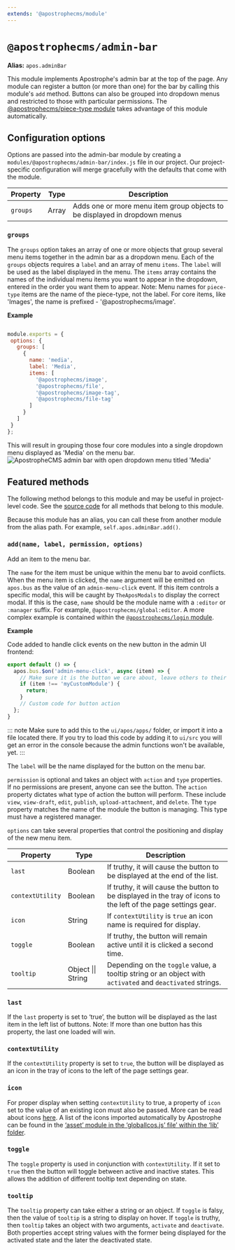 ```yaml
---
extends: '@apostrophecms/module'
---
```


# `@apostrophecms/admin-bar`

**Alias:** `apos.adminBar`

<AposRefExtends :module="$frontmatter.extends" />

This module implements Apostrophe's admin bar at the top of the page. Any module can register a button (or more than one) for the bar by calling this module's `add` method. Buttons can also be grouped into dropdown menus and restricted to those with particular permissions. The [@apostrophecms/piece-type module](/reference/modules/piece-type.md) takes advantage of this module automatically.

## Configuration options

Options are passed into the admin-bar module by creating a `modules/@apostrophecms/admin-bar/index.js` file in our project. Our project-specific configuration will merge gracefully with the defaults that come with the module.

|  Property | Type | Description |
|---|---|---|
|`groups` | Array | Adds one or more menu item group objects to be displayed in dropdown menus |

### `groups`

The `groups` option takes an array of one or more objects that group several menu items together in the admin bar as a dropdown menu. Each of the `groups` objects requires a `label` and an array of menu `items`. The `label` will be used as the label displayed in the menu. The `items` array contains the names of the individual menu items you want to appear in the dropdown, entered in the order you want them to appear. Note: Menu names for `piece-type` items are the name of the piece-type, not the label. For core items, like 'Images', the name is prefixed - '@apostrophecms/image'.

**Example**

<AposCodeBlock>

```javascript

module.exports = {
 options: {
   groups: [
     {
       name: 'media',
       label: 'Media',
       items: [
         '@apostrophecms/image',
         '@apostrophecms/file',
         '@apostrophecms/image-tag',
         '@apostrophecms/file-tag'
       ]
     }
   ]
 }
};
```
  <template v-slot:caption>
    modules/@apostrophecms/admin-bar/index.js
  </template>
</AposCodeBlock>

This will result in grouping those four core modules into a single dropdown menu displayed as 'Media' on the menu bar.
![ApostropheCMS admin bar with open dropdown menu titled 'Media'](/images/group-menu.png)

## Featured methods

The following method belongs to this module and may be useful in project-level code. See the [source code](https://github.com/apostrophecms/apostrophe/blob/main/modules/%40apostrophecms/admin-bar/index.js) for all methods that belong to this module.
<!-- Some are used within the module and would just create noise here. -->

Because this module has an alias, you can call these from another module from the alias path. For example, `self.apos.adminBar.add()`.

### `add(name, label, permission, options)`

Add an item to the menu bar.

The `name` for the item must be unique within the menu bar to avoid conflicts. When the menu item is clicked, the `name` argument will be emitted on `apos.bus` as the value of an `admin-menu-click` event. If this item controls a specific modal, this will be caught by `TheAposModals` to display the correct modal. If this is the case, `name` should be the module name with a `:editor` or `:manager` suffix. For example, `@apostrophecms/global:editor`. A more complex example is contained within the [`@apostrophecms/login` module](https://github.com/apostrophecms/apostrophe/blob/main/modules/%40apostrophecms/login/ui/apos/apps/AposLogin.js).

**Example**

Code added to handle click events on the new button in the admin UI frontend:

<AposCodeBlock>

```javascript
export default () => {
  apos.bus.$on('admin-menu-click', async (item) => {
    // Make sure it is the button we care about, leave others to their own handlers
    if (item !== 'myCustomModule') {
      return;
    }
    // Custom code for button action
  };
}
```
  <template v-slot:caption>
    /modules/myCustomModule/ui/apos/index.js
  </template>
</AposCodeBlock>

::: note
Make sure to add this to the `ui/apos/apps/` folder, or import it into a file located there. If you try to load this code by adding it to `ui/src` you will get an error in the console because the admin functions won't be available, yet.
:::

The `label` will be the name displayed for the button on the menu bar.

`permission` is optional and takes an object with `action` and `type` properties. If no permissions are present, anyone can see the button. The `action` property dictates what type of action the button will perform. These include `view`, `view-draft`, `edit`, `publish`, `upload-attachment`, and `delete`. The `type` property matches the name of the module the button is managing. This type must have a registered manager.

`options` can take several properties that control the positioning and display of the new menu item.

|  Property | Type | Description |
|---|---|---|
| `last` | Boolean | If truthy, it will cause the button to be displayed at the end of the list. |
| `contextUtility` | Boolean | If truthy, it will cause the button to be displayed in the tray of icons to the left of the page settings gear. |
| `icon` | String | If `contextUtility` is `true` an icon name is required for display. |
| `toggle` | Boolean | If truthy, the button will remain active until it is clicked a second time. |
| `tooltip` | Object \|\| String | Depending on the `toggle` value, a tooltip string or an object with `activated` and `deactivated` strings. |

### `last`

If the `last` property is set to ‘true’, the button will be displayed as the last item in the left list of buttons. Note: If more than one button has this property, the last one loaded will win.

### `contextUtility`

If the `contextUtility` property is set to `true`, the button will be displayed as an icon in the tray of icons to the left of the page settings gear.

### `icon`

 For proper display when setting `contextUtility` to true, a property of `icon` set to the value of an existing icon must also be passed. More can be read about icons [here](https://v3.docs.apostrophecms.org/reference/module-api/module-overview.html#icons). A list of the icons imported automatically by Apostrophe can be found in the [‘asset’ module in the ‘globalIcos.js’ file’ within the ‘lib’ folder](https://github.com/apostrophecms/apostrophe/blob/main/modules/%40apostrophecms/asset/lib/globalIcons.js).

### `toggle`

The `toggle` property is used in conjunction with `contextUtility`. If it set to `true` then the button will toggle between active and inactive states. This allows the addition of different tooltip text depending on state.

### `tooltip`
The `tooltip` property can take either a string or an object. If `toggle` is falsy, then the value of `tooltip` is a string to display on hover. If `toggle` is truthy, then `tooltip` takes an object with two arguments, `activate` and `deactivate`. Both properties accept string values with the former being displayed for the activated state and the later the deactivated state.
